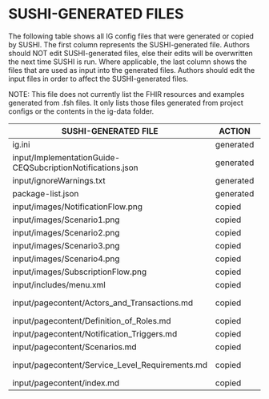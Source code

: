 # SUSHI-GENERATED FILES #

The following table shows all IG config files that were generated or copied by SUSHI.  The first column
represents the SUSHI-generated file. Authors should NOT edit SUSHI-generated files, else their edits will
be overwritten the next time SUSHI is run. Where applicable, the last column shows the files that are used
as input into the generated files. Authors should edit the input files in order to affect the SUSHI-generated
files.

NOTE: This file does not currently list the FHIR resources and examples generated from .fsh files. It only
lists those files generated from project configs or the contents in the ig-data folder.

| SUSHI-GENERATED FILE                                       | ACTION    | INPUT FILE(S)                                                 |
| ---------------------------------------------------------- | --------- | ------------------------------------------------------------- |
| ig.ini                                                     | generated | fsh/config.yaml                                               |
| input/ImplementationGuide-CEQSubcriptionNotifications.json | generated | fsh/config.yaml, {all input resources and pages}              |
| input/ignoreWarnings.txt                                   | generated |                                                               |
| package-list.json                                          | generated | fsh/config.yaml                                               |
| input/images/NotificationFlow.png                          | copied    | fsh/ig-data/input/images/NotificationFlow.png                 |
| input/images/Scenario1.png                                 | copied    | fsh/ig-data/input/images/Scenario1.png                        |
| input/images/Scenario2.png                                 | copied    | fsh/ig-data/input/images/Scenario2.png                        |
| input/images/Scenario3.png                                 | copied    | fsh/ig-data/input/images/Scenario3.png                        |
| input/images/Scenario4.png                                 | copied    | fsh/ig-data/input/images/Scenario4.png                        |
| input/images/SubscriptionFlow.png                          | copied    | fsh/ig-data/input/images/SubscriptionFlow.png                 |
| input/includes/menu.xml                                    | copied    | fsh/ig-data/input/includes/menu.xml                           |
| input/pagecontent/Actors_and_Transactions.md               | copied    | fsh/ig-data/input/pagecontent/5_Actors_and_Transactions.md    |
| input/pagecontent/Definition_of_Roles.md                   | copied    | fsh/ig-data/input/pagecontent/4_Definition_of_Roles.md        |
| input/pagecontent/Notification_Triggers.md                 | copied    | fsh/ig-data/input/pagecontent/6_Notification_Triggers.md      |
| input/pagecontent/Scenarios.md                             | copied    | fsh/ig-data/input/pagecontent/2_Scenarios.md                  |
| input/pagecontent/Service_Level_Requirements.md            | copied    | fsh/ig-data/input/pagecontent/3_Service_Level_Requirements.md |
| input/pagecontent/index.md                                 | copied    | fsh/ig-data/input/pagecontent/index.md                        |